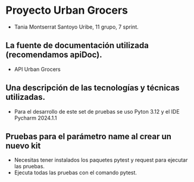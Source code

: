 # Proyecto Urban Grocers 
-  Tania Montserrat Santoyo Uribe, 11 grupo, 7 sprint.

## La fuente de documentación utilizada (recomendamos apiDoc).
- API Urban Grocers

## Una descripción de las tecnologías y técnicas utilizadas.
- Para el desarrollo de este set de pruebas se uso Pyton 3.12 y el IDE Pycharm 2024.1.1

## Pruebas para el parámetro name al crear un nuevo kit 
- Necesitas tener instalados los paquetes pytest y request para ejecutar las pruebas.
- Ejecuta todas las pruebas con el comando pytest.
